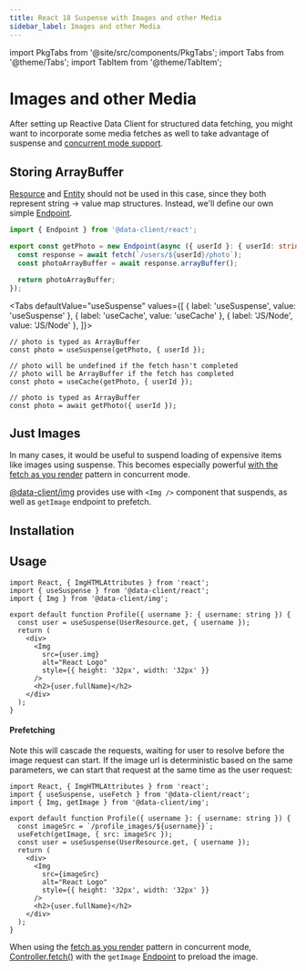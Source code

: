 ```yaml
---
title: React 18 Suspense with Images and other Media
sidebar_label: Images and other Media
---
```


import PkgTabs from '@site/src/components/PkgTabs';
import Tabs from '@theme/Tabs';
import TabItem from '@theme/TabItem';

# Images and other Media

After setting up Reactive Data Client for structured data fetching, you might want to incorporate
some media fetches as well to take advantage of suspense and [concurrent mode support](/docs/guides/render-as-you-fetch).

## Storing ArrayBuffer

[Resource](/rest/api/createResource) and [Entity](/rest/api/Entity) should not be used in this case, since they both represent
string -> value map structures. Instead, we'll define our own simple [Endpoint](/rest/api/Endpoint).

```typescript
import { Endpoint } from '@data-client/react';

export const getPhoto = new Endpoint(async ({ userId }: { userId: string }) => {
  const response = await fetch(`/users/${userId}/photo`);
  const photoArrayBuffer = await response.arrayBuffer();

  return photoArrayBuffer;
});
```

<Tabs
defaultValue="useSuspense"
values={[
{ label: 'useSuspense', value: 'useSuspense' },
{ label: 'useCache', value: 'useCache' },
{ label: 'JS/Node', value: 'JS/Node' },
]}>
<TabItem value="useSuspense">

```tsx
// photo is typed as ArrayBuffer
const photo = useSuspense(getPhoto, { userId });
```

</TabItem>
<TabItem value="useCache">

```tsx
// photo will be undefined if the fetch hasn't completed
// photo will be ArrayBuffer if the fetch has completed
const photo = useCache(getPhoto, { userId });
```

</TabItem>
<TabItem value="JS/Node">

```tsx
// photo is typed as ArrayBuffer
const photo = await getPhoto({ userId });
```

</TabItem>
</Tabs>

## Just Images

In many cases, it would be useful to suspend loading of expensive items like
images using suspense. This becomes especially powerful [with the fetch as you render](/docs/guides/render-as-you-fetch) pattern in concurrent mode.

[@data-client/img](https://www.npmjs.com/package/@data-client/img) provides use with `<Img />` component that suspends, as well as `getImage` endpoint to prefetch.

## Installation

<PkgTabs pkgs="@data-client/img" />

## Usage

```tsx title="Profile.tsx"
import React, { ImgHTMLAttributes } from 'react';
import { useSuspense } from '@data-client/react';
import { Img } from '@data-client/img';

export default function Profile({ username }: { username: string }) {
  const user = useSuspense(UserResource.get, { username });
  return (
    <div>
      <Img
        src={user.img}
        alt="React Logo"
        style={{ height: '32px', width: '32px' }}
      />
      <h2>{user.fullName}</h2>
    </div>
  );
}
```

#### Prefetching

Note this will cascade the requests, waiting for user to resolve before
the image request can start. If the image url is deterministic based on the same parameters, we can start that request at the same time as the user request:

```tsx title="Profile.tsx"
import React, { ImgHTMLAttributes } from 'react';
import { useSuspense, useFetch } from '@data-client/react';
import { Img, getImage } from '@data-client/img';

export default function Profile({ username }: { username: string }) {
  const imageSrc = `/profile_images/${username}}`;
  useFetch(getImage, { src: imageSrc });
  const user = useSuspense(UserResource.get, { username });
  return (
    <div>
      <Img
        src={imageSrc}
        alt="React Logo"
        style={{ height: '32px', width: '32px' }}
      />
      <h2>{user.fullName}</h2>
    </div>
  );
}
```

When using the [fetch as you render](../guides/render-as-you-fetch) pattern in concurrent mode, [Controller.fetch()](../api/Controller.md#fetch) with the `getImage`
[Endpoint](/rest/api/Endpoint) to preload the image.
